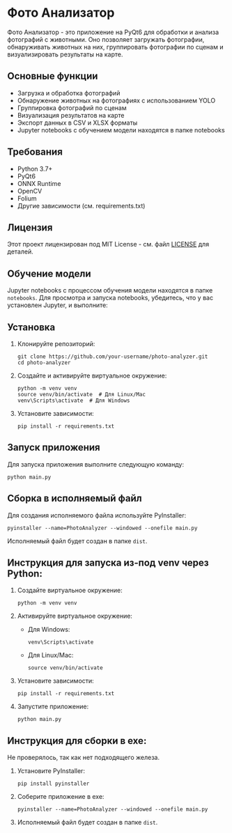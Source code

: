 # Фото Анализатор

Фото Анализатор - это приложение на PyQt6 для обработки и анализа фотографий с животными. Оно позволяет загружать фотографии, обнаруживать животных на них, группировать фотографии по сценам и визуализировать результаты на карте.

## Основные функции

- Загрузка и обработка фотографий
- Обнаружение животных на фотографиях с использованием YOLO
- Группировка фотографий по сценам
- Визуализация результатов на карте
- Экспорт данных в CSV и XLSX форматы
- Jupyter notebooks с обучением модели находятся в папке notebooks

## Требования

- Python 3.7+
- PyQt6
- ONNX Runtime
- OpenCV
- Folium
- Другие зависимости (см. requirements.txt)

## Лицензия

Этот проект лицензирован под MIT License - см. файл [LICENSE](LICENSE) для деталей.

## Обучение модели

Jupyter notebooks с процессом обучения модели находятся в папке `notebooks`. Для просмотра и запуска notebooks, убедитесь, что у вас установлен Jupyter, и выполните:

## Установка

1. Клонируйте репозиторий:
   ```
   git clone https://github.com/your-username/photo-analyzer.git
   cd photo-analyzer
   ```

2. Создайте и активируйте виртуальное окружение:
   ```
   python -m venv venv
   source venv/bin/activate  # Для Linux/Mac
   venv\Scripts\activate  # Для Windows
   ```

3. Установите зависимости:
   ```
   pip install -r requirements.txt
   ```

## Запуск приложения

Для запуска приложения выполните следующую команду:

```
python main.py
```

## Сборка в исполняемый файл

Для создания исполняемого файла используйте PyInstaller:

```
pyinstaller --name=PhotoAnalyzer --windowed --onefile main.py
```

Исполняемый файл будет создан в папке `dist`.

## Инструкция для запуска из-под venv через Python:

1. Создайте виртуальное окружение:
   ```
   python -m venv venv
   ```

2. Активируйте виртуальное окружение:
   - Для Windows:
     ```
     venv\Scripts\activate
     ```
   - Для Linux/Mac:
     ```
     source venv/bin/activate
     ```

3. Установите зависимости:
   ```
   pip install -r requirements.txt
   ```

4. Запустите приложение:
   ```
   python main.py
   ```

## Инструкция для сборки в exe:
Не проверялось, так как нет подходящего железа.

1. Установите PyInstaller:
   ```
   pip install pyinstaller
   ```

2. Соберите приложение в exe:
   ```
   pyinstaller --name=PhotoAnalyzer --windowed --onefile main.py
   ```

3. Исполняемый файл будет создан в папке `dist`.

